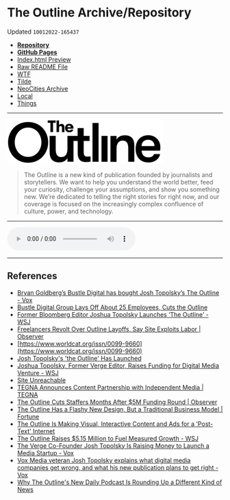 # The Outline Archive/Repository
Updated `10012022-165437`

- [**Repository**](https://github.com/extratone/outline)
- [**GitHub Pages**](https://extratone.github.io/outline/)
- [Index.html Preview](https://refined-github-html-preview.kidonng.workers.dev/extratone/outline/raw/main/index.html)
- [Raw README File](https://raw.githubusercontent.com/extratone/[REPO]/master/README.md)
- [WTF](https://davidblue.wtf/drafts/9939D9BE-E431-4EE1-8A91-CF27D30B771D.html)
- [Tilde](https://tilde.town/~extratone/outline) 
- [NeoCities Archive](https://theoutline.neocities.org)
- [Local](shareddocuments:///private/var/mobile/Library/Mobile%20Documents/com~apple~CloudDocs/Written/9939D9BE-E431-4EE1-8A91-CF27D30B771D.md)
- [Things](things:///show?id=LPc93mHYLu9SwUoQts7dyp)

---

[![The Outline Logo-Black](https://github.com/extratone/outline/raw/main/images/logo-black.8209089405de2e472338e189d3a37cab.svg)](https://extratone.github.io/outline/)

> The Outline is a new kind of publication founded by journalists and storytellers. We want to help you understand the world better, feed your curiosity, challenge your assumptions, and show you something new.
> We’re dedicated to telling the right stories for right now, and our coverage is focused on the increasingly complex confluence of culture, power, and technology.

---

<audio controls>
  <source src="https://github.com/extratone/outline/raw/main/audio/Topolsky-RecodeMedia.mp3">
</audio>

---

## References

- [Bryan Goldberg’s Bustle Digital has bought Josh Topolsky’s The Outline - Vox](https://www.recode.net/2019/3/27/18284591/bustle-outline-bryan-goldberg-josh-topolsky-digital-media-acquisition)
- [Bustle Digital Group Lays Off About 25 Employees, Cuts the Outline](https://www.businessinsider.com/bustle-digital-group-layoffs-the-outline-entire-staff-2020-4)
- [Former Bloomberg Editor Joshua Topolsky Launches ‘The Outline’ - WSJ](https://www.wsj.com/articles/former-bloomberg-editor-joshua-topolsky-launches-the-outline-1480935601)
- [Freelancers Revolt Over Outline Layoffs, Say Site Exploits Labor | Observer](https://observer.com/2018/09/media-layoffs-the-outline-freelancers-study-hall/)
- [https://www.worldcat.org/issn/0099-9660](https://www.worldcat.org/issn/0099-9660)
- [Josh Topolsky's 'the Outline' Has Launched](http://www.businessinsider.com/josh-topolskys-the-outline-has-launched-2016-12)
- [Joshua Topolsky, Former Verge Editor, Raises Funding for Digital Media Venture - WSJ](https://www.wsj.com/articles/joshua-topolsky-former-verge-editor-raises-funding-for-digital-media-venture-1470045600)
- [Site Unreachable](https://www.fastcompany.com/40583605/founder-of-media-startup-the-outline-downplays-staff-cuts)
- [TEGNA Announces Content Partnership with Independent Media | TEGNA](http://www.tegna.com/tegna-announces-content-partnership-with-independent-media/)
- [The Outline Cuts Staffers Months After $5M Funding Round | Observer](https://observer.com/2018/09/media-layoffs-the-outline/)
- [The Outline Has a Flashy New Design, But a Traditional Business Model | Fortune](http://fortune.com/2016/12/05/the-outline-new-media/)
- [The Outline Is Making Visual, Interactive Content and Ads for a 'Post-Text' Internet](http://www.adweek.com/digital/the-outline-is-making-visual-interactive-content-and-ads-for-a-post-text-internet/)
- [The Outline Raises $5.15 Million to Fuel Measured Growth  - WSJ](https://www.wsj.com/articles/the-outline-raises-5-15-million-to-fuel-measured-growth-1525304767)
- [The Verge Co-Founder Josh Topolsky Is Raising Money to Launch a Media Startup - Vox](https://www.recode.net/2016/1/13/11588756/the-verge-co-founder-josh-topolsky-is-raising-money-to-launch-a-media)
- [Vox Media veteran Josh Topolsky explains what digital media companies get wrong, and what his new publication plans to get right - Vox](https://www.recode.net/2016/8/2/12359350/josh-topolsky-talks-about-the-outline)
- [Why The Outline's New Daily Podcast Is Rounding Up a Different Kind of News](http://www.adweek.com/digital/why-the-outlines-new-daily-podcast-is-rounding-up-a-different-kind-of-news/)